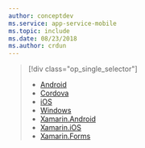 ```yaml
---
author: conceptdev
ms.service: app-service-mobile
ms.topic: include
ms.date: 08/23/2018
ms.author: crdun
---
```

> [!div class="op_single_selector"]
> * [Android](/previous-versions/azure/app-service-mobile/app-service-mobile-android-get-started-push)
> * [Cordova](/previous-versions/azure/app-service-mobile/app-service-mobile-cordova-get-started-push)
> * [iOS](/previous-versions/azure/app-service-mobile/app-service-mobile-ios-get-started-push)
> * [Windows](/previous-versions/azure/app-service-mobile/app-service-mobile-windows-store-dotnet-get-started-push)
> * [Xamarin.Android](/previous-versions/azure/app-service-mobile/app-service-mobile-xamarin-android-get-started-push)
> * [Xamarin.iOS](/previous-versions/azure/app-service-mobile/app-service-mobile-xamarin-ios-get-started-push)
> * [Xamarin.Forms](/previous-versions/azure/app-service-mobile/app-service-mobile-xamarin-forms-get-started-push)
> 
>